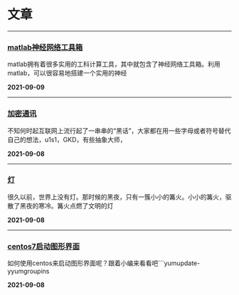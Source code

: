 # 文章
---
### [matlab神经网络工具箱](./post.html#pages/post/matlab神经网络工具箱.md)

matlab拥有着很多实用的工科计算工具，其中就包含了神经网络工具箱。利用matlab，可以很容易地搭建一个实用的神经

**2021-09-09**
    
---
### [加密通讯](./post.html#pages/post/2020-4-23-01.md)

不知何时起互联网上流行起了一串串的“黑话”，大家都在用一些字母或者符号替代自己的想法，u1s1，GKD，有些抽象大师，

**2021-09-08**
    
---
### [灯](./post.html#pages/post/2020-3-27-01.md)

很久以前，世界上没有灯。那时候的黑夜，只有一簇小小的篝火。小小的篝火，驱散了黑夜的寒冷。篝火点燃了文明的灯

**2021-09-08**
    
---
### [centos7启动图形界面](./post.html#pages/post/2020-3-24-01.md)

如何使用centos来启动图形界面呢？跟着小编来看看吧```yumupdate-yyumgroupins

**2021-09-08**
    
